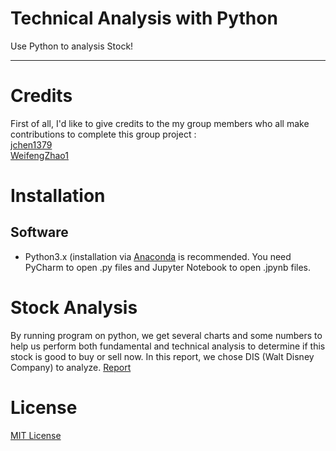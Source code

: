 # Technical Analysis with Python
Use Python to analysis Stock!

--------------------------------------------------------------------------------
# Credits
First of all, I'd like to give credits to the my group members who all make contributions to complete this group project : <br>
[jchen1379](https://github.com/jchen1379)<br>
[WeifengZhao1](https://github.com/WeifengZhao1)

# Installation
## Software
*  Python3.x (installation via [Anaconda](https://www.anaconda.com/distribution/) is recommended. You need PyCharm to open .py files and Jupyter Notebook to    open .jpynb files. 

# Stock Analysis 

By running program on python, we get several charts and some numbers to help us perform both fundamental and technical analysis to determine if this stock is good to buy or sell now. In this report, we chose DIS (Walt Disney Company) to analyze.  [Report](https://github.com/sheisol310/technical_analysis/blob/main/Report%20of%20Analysis.pdf)

# License
[MIT License](LICENSE)
